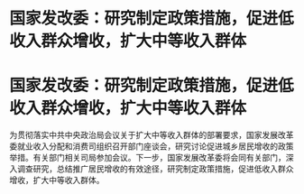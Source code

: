 # 国家发改委：研究制定政策措施，促进低收入群众增收，扩大中等收入群体

# 国家发改委：研究制定政策措施，促进低收入群众增收，扩大中等收入群体

为贯彻落实中共中央政治局会议关于扩大中等收入群体的部署要求，国家发展改革委就业收入分配和消费司组织召开部门座谈会，研究讨论促进城乡居民增收的政策举措。有关部门相关司局参加会议。下一步，国家发展改革委将会同有关部门，深入调查研究，总结推广居民增收的有效途径，研究制定政策措施，促进低收入群众增收，扩大中等收入群体。

